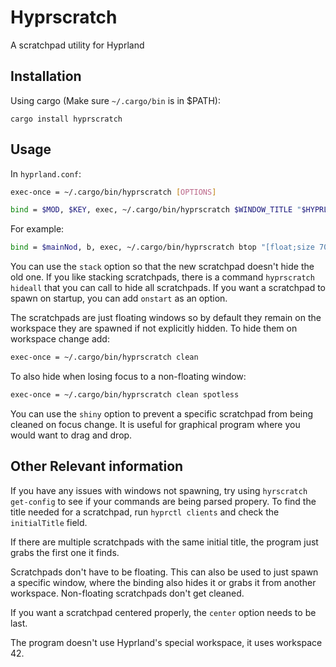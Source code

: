 # Hyprscratch

A scratchpad utility for Hyprland

## Installation
Using cargo (Make sure `~/.cargo/bin` is in $PATH):

```
cargo install hyprscratch
```

## Usage
In `hyprland.conf`:

```bash
exec-once = ~/.cargo/bin/hyprscratch [OPTIONS]

bind = $MOD, $KEY, exec, ~/.cargo/bin/hyprscratch $WINDOW_TITLE "$HYPRLAND_EXEC_COMMAND" [OPTIONS]
```

For example:

```bash
bind = $mainNod, b, exec, ~/.cargo/bin/hyprscratch btop "[float;size 70% 80%;center] kitty -e btop"
```

You can use the `stack` option so that the new scratchpad doesn't hide the old one. If you like stacking scratchpads, there is a command `hyprscratch hideall` that you can call to hide all scratchpads. If you want a scratchpad to spawn on startup, you can add `onstart` as an option.

The scratchpads are just floating windows so by default they remain on the workspace they are spawned if not explicitly hidden. To hide them on workspace change add:

```bash
exec-once = ~/.cargo/bin/hyprscratch clean
```

To also hide when losing focus to a non-floating window:
```bash
exec-once = ~/.cargo/bin/hyprscratch clean spotless
```

You can use the `shiny` option to prevent a specific scratchpad from being cleaned on focus change. It is useful for graphical program where you would want to drag and drop.

## Other Relevant information
If you have any issues with windows not spawning, try using `hyrscratch get-config` to see if your commands are being parsed propery.
To find the title needed for a scratchpad, run `hyprctl clients` and check the `initialTitle` field.

If there are multiple scratchpads with the same initial title, the program just grabs the first one it finds.

Scratchpads don't have to be floating. This can also be used to just spawn a specific window, where the binding also hides it or grabs it from another workspace. Non-floating scratchpads don't get cleaned.

If you want a scratchpad centered properly, the `center` option needs to be last.

The program doesn't use Hyprland's special workspace, it uses workspace 42.
